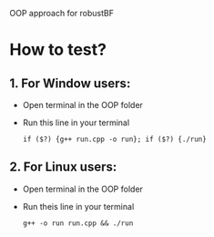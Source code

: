 OOP approach for robustBF
# How to test?
## 1. For Window users:
- Open terminal in the OOP folder
- Run this line in your terminal
  
  `if ($?) {g++ run.cpp -o run}; if ($?) {./run}`
## 2. For Linux users:
- Open terminal in the OOP folder
- Run theis line in your terminal
  
  `g++ -o run run.cpp && ./run`  
